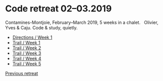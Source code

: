 # Code retreat 02–03.2019

Contamines-Montjoie, February–March 2019, 5 weeks in a chalet.  
Olivier, Yves & Caju. Code & study, quietly.

* [Directions / Week 1](#todo)
* [Trail / Week 1](#todo)
* [Trail / Week 2](#todo)
* [Trail / Week 3](#todo)
* [Trail / Week 4](#todo)
* [Trail / Week 5](#todo)

[Previous retreat](../2018/README.md)